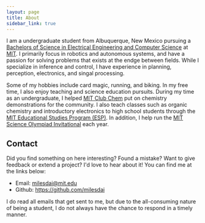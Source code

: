 ```yaml
---
layout: page
title: About
sidebar_link: true
---
```


I am a undergraduate student from Albuquerque, New Mexico pursuing a [Bachelors of Science in Electrical Engineering and Computer Science](https://www.eecs.mit.edu/academics-admissions/undergraduate-programs/course-6-2-electrical-eng-computer-science) at [MIT](http://web.mit.edu/). I primarily focus in robotics and autonomous systems, and have a passion for solving problems that exists at the endge between fields.  While I specialize in inference and control, I have experience in planning, perception, electronics, and singal processing.  

Some of my hobbies include card magic, running, and biking. In my free time, I also enjoy teaching and science education pursuits. During my time as an undergraduate, I helped [MIT Club Chem](http://web.mit.edu/clubchem/www/) put on chemistry demonstrations for the community. I also teach classes such as organic chemistry and introductory electronics to high school students through the [MIT Educational Studies Program (ESP)](https://esp.mit.edu/learn/index.html). In addition, I help run the [MIT Science Olympiad Invitational](https://scioly.mit.edu) each year.

## Contact

Did you find something on here interesting? Found a mistake? Want to give feedback or extend a project? I'd love to hear about it! You can find me at the links below:

* Email: [milesdai@mit.edu](mailto:milesdai@mit.edu)
* Github: <https://github.com/milesdai>

I do read all emails that get sent to me, but due to the all-consuming nature of being a student, I do not always have the chance to respond in a timely manner.

